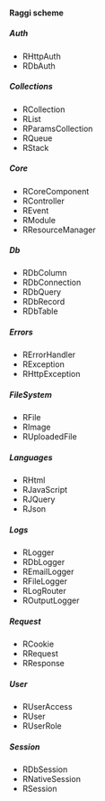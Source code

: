 #### Raggi scheme

##### Auth
* RHttpAuth
* RDbAuth

##### Collections
* RCollection
* RList
* RParamsCollection
* RQueue
* RStack

##### Core
* RCoreComponent
* RController
* REvent
* RModule
* RResourceManager

##### Db
* RDbColumn
* RDbConnection
* RDbQuery
* RDbRecord
* RDbTable

##### Errors
* RErrorHandler
* RException
* RHttpException

##### FileSystem
* RFile
* RImage
* RUploadedFile

##### Languages
* RHtml
* RJavaScript
* RJQuery
* RJson

##### Logs
* RLogger
* RDbLogger
* REmailLogger
* RFileLogger
* RLogRouter
* ROutputLogger

##### Request
* RCookie
* RRequest
* RResponse

##### User
* RUserAccess
* RUser
* RUserRole

##### Session
* RDbSession
* RNativeSession
* RSession
